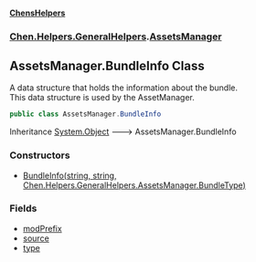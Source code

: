 #### [ChensHelpers](./index 'index')
### [Chen.Helpers.GeneralHelpers](./Chen-Helpers-GeneralHelpers 'Chen.Helpers.GeneralHelpers').[AssetsManager](./Chen-Helpers-GeneralHelpers-AssetsManager 'Chen.Helpers.GeneralHelpers.AssetsManager')
## AssetsManager.BundleInfo Class
A data structure that holds the information about the bundle.  
This data structure is used by the AssetManager.  
```csharp
public class AssetsManager.BundleInfo
```
Inheritance [System.Object](https://docs.microsoft.com/en-us/dotnet/api/System.Object 'System.Object') &#129106; AssetsManager.BundleInfo  
### Constructors
- [BundleInfo(string, string, Chen.Helpers.GeneralHelpers.AssetsManager.BundleType)](./Chen-Helpers-GeneralHelpers-AssetsManager-BundleInfo-BundleInfo(string_string_Chen-Helpers-GeneralHelpers-AssetsManager-BundleType) 'Chen.Helpers.GeneralHelpers.AssetsManager.BundleInfo.BundleInfo(string, string, Chen.Helpers.GeneralHelpers.AssetsManager.BundleType)')
### Fields
- [modPrefix](./Chen-Helpers-GeneralHelpers-AssetsManager-BundleInfo-modPrefix 'Chen.Helpers.GeneralHelpers.AssetsManager.BundleInfo.modPrefix')
- [source](./Chen-Helpers-GeneralHelpers-AssetsManager-BundleInfo-source 'Chen.Helpers.GeneralHelpers.AssetsManager.BundleInfo.source')
- [type](./Chen-Helpers-GeneralHelpers-AssetsManager-BundleInfo-type 'Chen.Helpers.GeneralHelpers.AssetsManager.BundleInfo.type')
